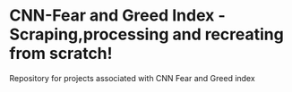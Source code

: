 # CNN-Fear and Greed Index - Scraping,processing and recreating from scratch!
Repository for projects associated with CNN Fear and Greed index
